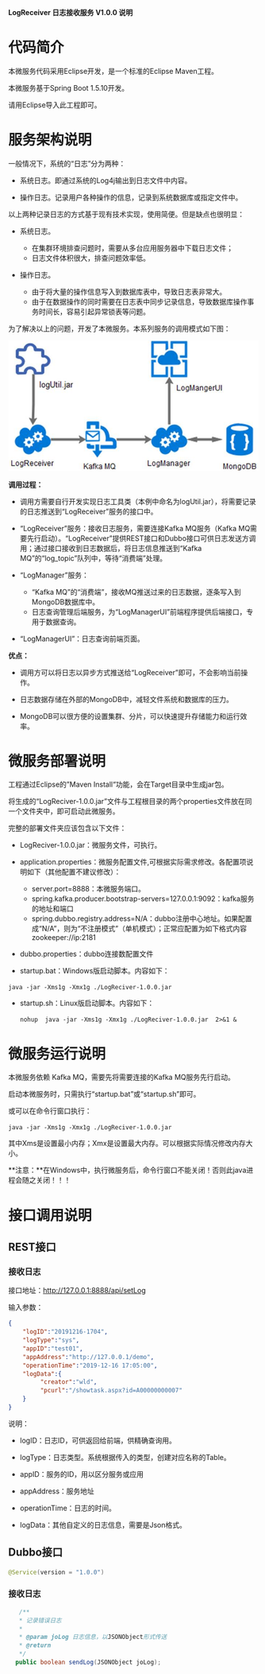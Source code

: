  

**LogReceiver  日志接收服务  V1.0.0  说明** 



# 代码简介

本微服务代码采用Eclipse开发，是一个标准的Eclipse Maven工程。

本微服务基于Spring Boot 1.5.10开发。

请用Eclipse导入此工程即可。



# 服务架构说明

一般情况下，系统的“日志”分为两种：

- 系统日志。即通过系统的Log4j输出到日志文件中内容。


- 操作日志。记录用户各种操作的信息，记录到系统数据库或指定文件中。




以上两种记录日志的方式基于现有技术实现，使用简便。但是缺点也很明显：

- 系统日志。
  - 在集群环境排查问题时，需要从多台应用服务器中下载日志文件；
  - 日志文件体积很大，排查问题效率低。

- 操作日志。
  - 由于将大量的操作信息写入到数据库表中，导致日志表非常大。
  - 由于在数据操作的同时需要在日志表中同步记录信息，导致数据库操作事务时间长，容易引起异常锁表等问题。

  

为了解决以上的问题，开发了本微服务。本系列服务的调用模式如下图：

![img](clip_image002.jpg)

**调用过程：**

- 调用方需要自行开发实现日志工具类（本例中命名为logUtil.jar），将需要记录的日志推送到“LogReceiver”服务的接口中。

- “LogReceiver”服务：接收日志服务，需要连接Kafka MQ服务（Kafka MQ需要先行启动）。“LogReceiver”提供REST接口和Dubbo接口可供日志发送方调用；通过接口接收到日志数据后，将日志信息推送到“Kafka MQ”的“log_topic”队列中，等待“消费端”处理。

- “LogManager”服务：
  - “Kafka MQ”的“消费端”，接收MQ推送过来的日志数据，逐条写入到MongoDB数据库中。
  - 日志查询管理后端服务，为“LogManagerUI”前端程序提供后端接口，专用于数据查询。
- “LogManagerUI”：日志查询前端页面。




**优点：**

- 调用方可以将日志以异步方式推送给“LogReceiver”即可，不会影响当前操作。

- 日志数据存储在外部的MongoDB中，减轻文件系统和数据库的压力。

- MongoDB可以很方便的设置集群、分片，可以快速提升存储能力和运行效率。




# 微服务部署说明

工程通过Eclipse的”Maven Install“功能，会在Target目录中生成jar包。

将生成的“LogReciver-1.0.0.jar”文件与工程根目录的两个properties文件放在同一个文件夹中，即可启动此微服务。

完整的部署文件夹应该包含以下文件：

- LogReciver-1.0.0.jar：微服务文件，可执行。

- application.properties：微服务配置文件,可根据实际需求修改。各配置项说明如下（其他配置不建议修改）：
  - server.port=8888：本微服务端口。
  - spring.kafka.producer.bootstrap-servers=127.0.0.1:9092：kafka服务的地址和端口
  - spring.dubbo.registry.address=N/A：dubbo注册中心地址。如果配置成“N/A”，则为“不注册模式”（单机模式）；正常应配置为如下格式内容zookeeper://ip:2181

- dubbo.properties：dubbo连接数配置文件

- startup.bat：Windows版启动脚本。内容如下：
  
`java -jar -Xms1g -Xmx1g ./LogReciver-1.0.0.jar`
  
- startup.sh：Linux版启动脚本。内容如下：
  
  `nohup  java -jar -Xms1g -Xmx1g ./LogReciver-1.0.0.jar  2>&1 &`



# 微服务运行说明

本微服务依赖 Kafka MQ，需要先将需要连接的Kafka MQ服务先行启动。

启动本微服务时，只需执行“startup.bat”或“startup.sh”即可。

或可以在命令行窗口执行：

`java -jar -Xms1g -Xmx1g ./LogReciver-1.0.0.jar`

其中Xms是设置最小内存；Xmx是设置最大内存。可以根据实际情况修改内存大小。

**注意：**在Windows中，执行微服务后，命令行窗口不能关闭！否则此java进程会随之关闭！！！

 

# 接口调用说明

## REST接口

### 接收日志

接口地址：http://127.0.0.1:8888/api/setLog

输入参数：

```json
{
    "logID":"20191216-1704",
    "logType":"sys",
    "appID":"test01",
    "appAddress":"http://127.0.0.1/demo",
    "operationTime":"2019-12-16 17:05:00",
    "logData":{
         "creator":"wld",
         "pcurl":"/showtask.aspx?id=A00000000007"
    }
}
```

 

说明：

- logID：日志ID，可供返回给前端，供精确查询用。

- logType：日志类型。系统根据传入的类型，创建对应名称的Table。

- appID：服务的ID，用以区分服务或应用

- appAddress：服务地址

- operationTime：日志的时间。

- logData：其他自定义的日志信息，需要是Json格式。




## Dubbo接口

```java
@Service(version = "1.0.0") 

```



### 接收日志

```java
   /**
   * 记录错误日志
   *
   * @param joLog 日志信息，以JSONObject形式传送
   * @return
   */
  public boolean sendLog(JSONObject joLog);
```

 
